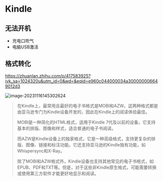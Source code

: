 # Kindle

## 无法开机

- 充电口吹气
- 电脑USB激活

## 格式转化

https://zhuanlan.zhihu.com/p/417583925?ivk_sa=1024320u&utm_id=0&wd=&eqid=e960c044000034a300000006649012d3

![image-20231116145302624](..\..\..\assets\2_image-20231116145302624.png)

> 在Kindle上，最常用且最好的电子书格式是MOBI和AZW。这两种格式都是由亚马逊专门为Kindle设备开发的，因此在Kindle上的阅读体验最佳。
>
> MOBI是一种简化的HTML格式，适用于Kindle 7代及以前的设备。它支持基本的排版、图像和样式，适合普通的电子书阅读。
>
> 而AZW是Kindle设备上的独家格式，它是一种高级格式，支持更复杂的排版、图像、链接和标注功能。它还支持亚马逊的Kindle独有功能，如Whispersync和X-Ray。
>
> 除了MOBI和AZW格式外，Kindle设备也支持其他常见的电子书格式，如EPUB、PDF和TXT等。但是，对于这些非Kindle原生格式，可能需要转换或使用第三方软件才能更好地显示和阅读。